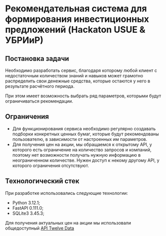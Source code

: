 # Рекомендательная система для формирования инвестиционных предложений (Hackaton USUE & УБРИиР)

## Постановка задачи
Необходимо разработать сервис, благодаря которому любой клиент с недостаточным количеством знаний и навыков может грамотно распределить свои денежные средства, которые остаются у него в результате расчётного периода.

При этом имеет возможность выбрать ряд параметров, которыми будут ограничиваться рекомендации.

## Ограничения
- Для функционирования сервиса необходимо регулярно создавать подборки конкретных ценных бумаг, которые будут рекомендованы пользователю, в зависимости от настроенных им параметров.
- Для получения цен на акции, мы обращаемся к открытому API, у которого есть ограничение на количество запросов и компаний, поэтому нет возможности получать нужную информацию в неограниченном количестве. Нужен доступ к некому другому API, у которого ограничения отсутствуют.

## Технологический стек
При разработке использовались следующие технологии:
- Python 3.12.1;
- FastAPI 0.111.0;
- SQLite3 3.45.3;

Для получения актуальных цен на акции мы использовали общедоступный [API Twelve Data](https://twelvedata.com/)
